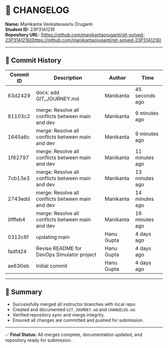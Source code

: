 # 🧾 CHANGELOG

**Name:** Manikanta Venkateswarlu Oruganti  
**Student ID:** 23P31A1216  
**Repository URL:** [https://github.com/manikantaoruganti/git-solved-23P31A1216](https://github.com/manikantaoruganti/git-solved-23P31A1216)

---

## 🧩 Commit History

| Commit ID | Description | Author | Time |
|------------|--------------|--------|------|
| 63d2429 | docs: add GIT_JOURNEY.md | Manikanta | 45 seconds ago |
| 81103c2 | merge: Resolve all conflicts between main and dev | Manikanta | 9 minutes ago |
| 1645a6c | merge: Resolve all conflicts between main and dev | Manikanta | 9 minutes ago |
| 1f82797 | merge: Resolve all conflicts between main and dev | Manikanta | 11 minutes ago |
| 7cb13e3 | merge: Resolve all conflicts between main and dev | Manikanta | 13 minutes ago |
| 2743edd | merge: Resolve all conflicts between main and dev | Manikanta | 14 minutes ago |
| 0fffeb4 | merge: Resolve all conflicts between main and dev | Manikanta | 16 minutes ago |
| 0312c6f | updating main | Hanu Gupta | 4 days ago |
| fadfd24 | Revise README for DevOps Simulator project | Hanu Gupta | 4 days ago |
| ae630eb | Initial commit | Hanu Gupta | 4 days ago |

---

## 🧠 Summary

- Successfully merged all instructor branches with local repo.  
- Created and documented `GIT_JOURNEY.md` and `CHANGELOG.md`.  
- Verified repository sync and merge integrity.  
- Ensured all changes are committed and pushed for submission.  

---

✅ **Final Status:** All merges complete, documentation updated, and repository ready for submission.
